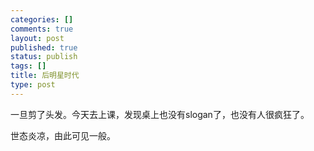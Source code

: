 ```yaml
--- 
categories: []
comments: true
layout: post
published: true
status: publish
tags: []
title: 后明星时代
type: post
---
```

<div id="msgcns!3725CC0EE38B1F6!189" class="bvMsg">一旦剪了头发。今天去上课，发现桌上也没有slogan了，也没有人很疯狂了。

世态炎凉，由此可见一般。</div>
